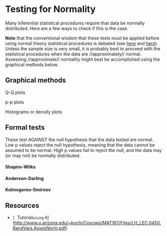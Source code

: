 # Testing for Normality

Many inferential statistical procedures require that data be normally
distributed. Here are a few ways to check if this is the case.

 **Note** that the conventional wisdom that these tests must be
        applied before using normal theory statistical procedures is
        debated (see
        [here](http://www.r-bloggers.com/normality-tests-don%E2%80%99t-do-what-you-think-they-do/)
        and
        [here](http://stackoverflow.com/questions/7781798/seeing-if-data-is-normally-distributed-in-r/)).
        Unless the sample size is very small, it is probably best to
        proceed with the statistical procedures when the data are
        //approximately// normal. Assessing //approximate// normality
        might best be accomplished using the graphical methods below.

## Graphical methods

Q-Q plots

p-p plots

Histograms or density plots

## Formal tests

These test AGAINST the null hypothesis that the data tested are normal.
Low p values reject the null hypothesis, meaning that the data cannot be
assumed to be normal. High p values fail to reject the null, and the
data may (or may not) be normally distributed.

#### Shapiro-Wilks

#### Anderson-Darling

#### Kolmogorov-Smirnov

## Resources

* `[ `Tutorial`using`
`R`](http://www.u.arizona.edu/~kuchi/Courses/MAT167/Files/LH_LEC.0450.RandVars.AssesNorm.pdf)
